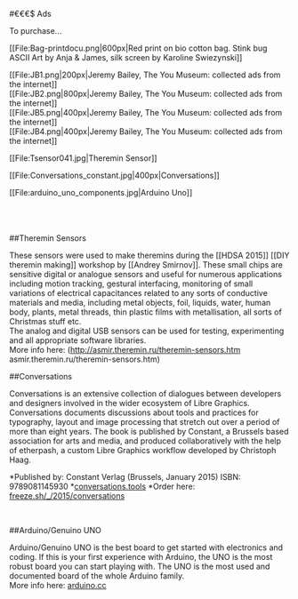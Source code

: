 #€$€$€$ Ads

To purchase...

[[File:Bag-printdocu.png|600px|Red print on bio cotton bag. Stink bug ASCII Art by Anja & James, silk screen by Karoline Swiezynski]] <br>

[[File:JB1.png|200px|Jeremy Bailey, The You Museum: collected ads from the internet]] <br>
[[File:JB2.png|800px|Jeremy Bailey, The You Museum: collected ads from the internet]] <br>
[[File:JB5.png|400px|Jeremy Bailey, The You Museum: collected ads from the internet]] <br>
[[File:JB4.png|400px|Jeremy Bailey, The You Museum: collected ads from the internet]] <br>
  
[[File:Tsensor041.jpg|Theremin Sensor]] <br>

[[File:Conversations_constant.jpg|400px|Conversations]] <br>

[[File:arduino_uno_components.jpg|Arduino Uno]] <br><br><br><br>


##Theremin Sensors<br>  
 
These sensors were used to make theremins during the [[HDSA 2015]] [[DIY theremin making]] workshop by [[Andrey Smirnov]]. These small chips are sensitive digital or analogue sensors and useful for numerous applications including motion tracking, gestural interfacing, monitoring of small variations of electrical capacitances related to any sorts of conductive materials and media, including metal objects, foil, liquids, water, human body, plants, metal threads, thin plastic films with metallisation, all sorts of Christmas stuff etc.<br> 
The analog and digital USB sensors can be used for testing, experimenting and all appropriate software libraries. <br> 
More info here: (http://asmir.theremin.ru/theremin-sensors.htm asmir.theremin.ru/theremin-sensors.htm)
<br> 

##Conversations<br> 

Conversations is an extensive collection of dialogues between developers and designers involved in the wider ecosystem of Libre Graphics.<br> 
Conversations documents discussions about tools and practices for typography, layout and image processing that stretch out over a period of more than eight years. The book is published by Constant, a Brussels based association for arts and media, and produced collaboratively with the help of etherpash, a custom Libre Graphics workflow developed by Christoph Haag.

*Published by: Constant Verlag (Brussels, January 2015) ISBN: 9789081145930 
*[conversations.tools](http://conversations.tools/)
*Order here: [freeze.sh/_/2015/conversations](http://freeze.sh/_/2015/conversations/)

<br> 

##Arduino/Genuino UNO<br> 

Arduino/Genuino UNO is the best board to get started with electronics and coding. If this is your first experience with Arduino, the UNO is the most robust board you can start playing with. The UNO is the most used and documented board of the whole Arduino family.<br> 
More info here: [arduino.cc](https://www.arduino.cc/en/Main/ArduinoBoardUno)
